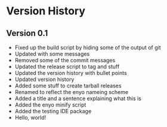 Version History
===============

Version 0.1
-----------
* Fixed up the build script by hiding some of the output of git
* Updated with some messages
* Removed some of the commit messages
* Updated the release script to tag and stuff
* Updated the version history with bullet points
* Updated version history
* Added some stuff to create tarball releases
* Renamed to reflect the enyo nameing scheme
* Added a title and a sentence explaining what this is
* Added the enyo minify script
* Added the testing IDE package
* Hello, world!
